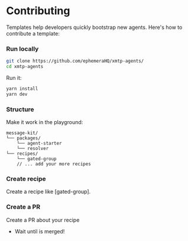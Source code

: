 # Contributing

Templates help developers quickly bootstrap new agents. Here's how to contribute a template:

### Run locally

```bash
git clone https://github.com/ephemeraHQ/xmtp-agents/
cd xmtp-agents
```

Run it:

```bash
yarn install
yarn dev
```

### Structure

Make it work in the playground:

```tsx
message-kit/
└── packages/
    └── agent-starter
    └── resolver
└── recipes/
    └── gated-group
    // ... add your more recipes
```

### Create recipe

Create a recipe like [gated-group].

### Create a PR

Create a PR about your recipe

- Wait until is merged!

